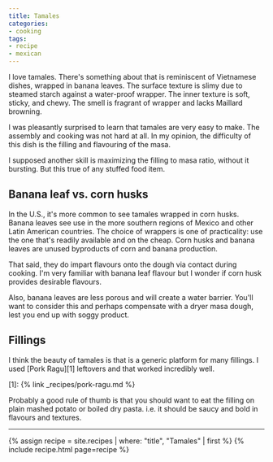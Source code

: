 ```yaml
---
title: Tamales
categories:
- cooking
tags:
- recipe
- mexican
---
```


I love tamales.
There's something about that is reminiscent of Vietnamese dishes, wrapped in banana leaves.
The surface texture is slimy due to steamed starch against a water-proof wrapper.
The inner texture is soft, sticky, and chewy.
The smell is fragrant of wrapper and lacks Maillard browning.

I was pleasantly surprised to learn that tamales are very easy to make.
The assembly and cooking was not hard at all.
In my opinion, the difficulty of this dish is the filling and flavouring of the masa.

I supposed another skill is maximizing the filling to masa ratio, without it bursting.
But this true of any stuffed food item.

## Banana leaf vs. corn husks

In the U.S., it's more common to see tamales wrapped in corn husks.
Banana leaves see use in the more southern regions of Mexico and other Latin American countries.
The choice of wrappers is one of practicality: use the one that's readily available and on the cheap.
Corn husks and banana leaves are unused byproducts of corn and banana production.

That said, they do impart flavours onto the dough via contact during cooking.
I'm very familiar with banana leaf flavour but I wonder if corn husk provides desirable flavours.

Also, banana leaves are less porous and will create a water barrier.
You'll want to consider this and perhaps compensate with a dryer masa dough, lest you end up with soggy product.

## Fillings

I think the beauty of tamales is that is a generic platform for many fillings.
I used [Pork Ragu][1] leftovers and that worked incredibly well.

[1]: {% link _recipes/pork-ragu.md %}

Probably a good rule of thumb is that you should want to eat the filling on plain mashed potato or boiled dry pasta.
i.e. it should be saucy and bold in flavours and textures.

---

{% assign recipe = site.recipes | where: "title",  "Tamales" | first %}
{% include recipe.html page=recipe %}
